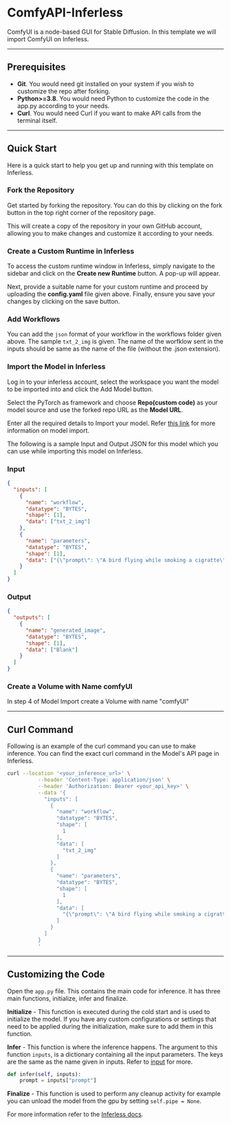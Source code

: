 # ComfyAPI-Inferless

ComfyUI is a node-based GUI for Stable Diffusion. In this template we will import ComfyUI on Inferless.

---

## Prerequisites

- **Git**. You would need git installed on your system if you wish to customize the repo after forking.
- **Python>=3.8**. You would need Python to customize the code in the app.py according to your needs.
- **Curl**. You would need Curl if you want to make API calls from the terminal itself.

---

## Quick Start

Here is a quick start to help you get up and running with this template on Inferless.

### Fork the Repository

Get started by forking the repository. You can do this by clicking on the fork button in the top right corner of the repository page.

This will create a copy of the repository in your own GitHub account, allowing you to make changes and customize it according to your needs.

### Create a Custom Runtime in Inferless

To access the custom runtime window in Inferless, simply navigate to the sidebar and click on the **Create new Runtime** button. A pop-up will appear.

Next, provide a suitable name for your custom runtime and proceed by uploading the **config.yaml** file given above. Finally, ensure you save your changes by clicking on the save button.

### Add Workflows

You can add the `json` format of your workflow in the workflows folder given above. The sample `txt_2_img` is given. The name of the worfklow sent in the inputs should be same as the name of the file (without the .json extension).

### Import the Model in Inferless

Log in to your inferless account, select the workspace you want the model to be imported into and click the Add Model button.

Select the PyTorch as framework and choose **Repo(custom code)** as your model source and use the forked repo URL as the **Model URL**.

Enter all the required details to Import your model. Refer [this link](https://docs.inferless.com/integrations/github-custom-code) for more information on model import.

The following is a sample Input and Output JSON for this model which you can use while importing this model on Inferless.

### Input

```json
{
  "inputs": [
    {
      "name": "workflow",
      "datatype": "BYTES",
      "shape": [1],
      "data": ["txt_2_img"]
    },
    {
      "name": "parameters",
      "datatype": "BYTES",
      "shape": [1],
      "data": ["{\"prompt\": \"A bird flying while smoking a cigratte\"}"]
    }
  ]
}
```

### Output

```json
{
  "outputs": [
    {
      "name": "generated_image",
      "datatype": "BYTES",
      "shape": [1],
      "data": ["Blank"]
    }
  ]
}
```

### Create a Volume with Name comfyUI

In step 4 of Model Import create a Volume with name "comfyUI"

---

## Curl Command

Following is an example of the curl command you can use to make inference. You can find the exact curl command in the Model's API page in Inferless.

```bash
curl --location '<your_inference_url>' \
          --header 'Content-Type: application/json' \
          --header 'Authorization: Bearer <your_api_key>' \
          --data '{
            "inputs": [
              {
                "name": "workflow",
                "datatype": "BYTES",
                "shape": [
                  1
                ],
                "data": [
                  "txt_2_img"
                ]
              },
              {
                "name": "parameters",
                "datatype": "BYTES",
                "shape": [
                  1
                ],
                "data": [
                  "{\"prompt\": \"A bird flying while smoking a cigratte\"}"
                ]
              }
            ]
          }
          '
```

---

## Customizing the Code

Open the `app.py` file. This contains the main code for inference. It has three main functions, initialize, infer and finalize.

**Initialize** - This function is executed during the cold start and is used to initialize the model. If you have any custom configurations or settings that need to be applied during the initialization, make sure to add them in this function.

**Infer** - This function is where the inference happens. The argument to this function `inputs`, is a dictionary containing all the input parameters. The keys are the same as the name given in inputs. Refer to [input](#input) for more.

```python
def infer(self, inputs):
    prompt = inputs["prompt"]
```

**Finalize** - This function is used to perform any cleanup activity for example you can unload the model from the gpu by setting `self.pipe = None`.

For more information refer to the [Inferless docs](https://docs.inferless.com/).
